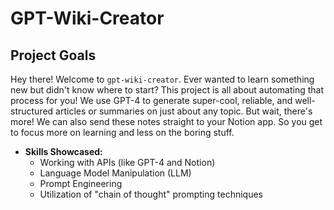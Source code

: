 # GPT-Wiki-Creator

## Project Goals

Hey there! Welcome to `gpt-wiki-creator`. Ever wanted to learn something new but didn't know where to start? This project is all about automating that process for you! We use GPT-4 to generate super-cool, reliable, and well-structured articles or summaries on just about any topic. But wait, there's more! We can also send these notes straight to your Notion app. So you get to focus more on learning and less on the boring stuff.

- **Skills Showcased:**
  - Working with APIs (like GPT-4 and Notion)
  - Language Model Manipulation (LLM)
  - Prompt Engineering
  - Utilization of "chain of thought" prompting techniques